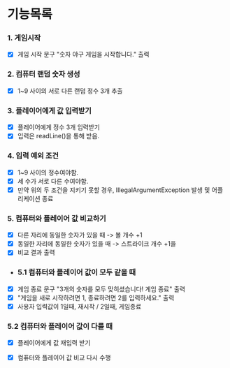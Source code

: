 # 기능목록

### 1. 게임시작
- [x] 게임 시작 문구 "숫자 야구 게임을 시작합니다." 출력

### 2. 컴퓨터 랜덤 숫자 생성
- [x] 1~9 사이의 서로 다른 랜덤 정수 3개 추출

### 3. 플레이어에게 값 입력받기
- [x] 플레이어에게 정수 3개 입력받기
- [x] 입력은 readLine()을 통해 받음.

### 4. 입력 예외 조건
- [x] 1~9 사이의 정수여야함.
- [x] 세 수가 서로 다른 수여야함.
- [x] 만약 위의 두 조건을 지키기 못할 경우, IllegalArgumentException 발생 및 어플리케이션 종료

### 5. 컴퓨터와 플레이어 값 비교하기
- [X] 다른 자리에 동일한 숫자가 있을 때 -> 볼 개수 +1
- [X] 동일한 자리에 동일한 숫자가 있을 때 -> 스트라이크 개수 +1을
- [X] 비교 결과 출력

- ### 5.1 컴퓨터와 플레이어 값이 모두 같을 때
- [x] 게임 종료 문구 "3개의 숫자를 모두 맞히셨습니다! 게임 종료" 출력
- [x] "게임을 새로 시작하려면 1, 종료하려면 2를 입력하세요." 출력
- [x] 사용자 입력값이 1일때, 재시작 / 2일때, 게임종료

### 5.2 컴퓨터와 플레이어 값이 다를 때
- [x] 플레이어에게 값 재입력 받기
- [x] 컴퓨터와 플레이어 값 비교 다시 수행



